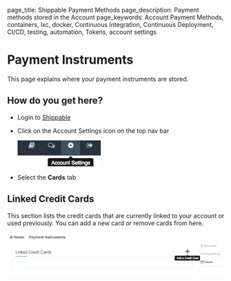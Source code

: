 page_title: Shippable Payment Methods
page_description: Payment methods stored in the Account
page_keywords: Account Payment Methods, containers, lxc, docker, Continuous Integration, Continuous Deployment, CI/CD, testing, automation, Tokens, account settings

# Payment Instruments

This page explains where your payment instruments are stored.

## How do you get here?

- Login to [Shippable](http://shippable.com)
- Click on the Account Settings icon on the top nav bar

    ![account_settings](images/account_settings.gif)

- Select the **Cards** tab

## Linked Credit Cards

This section lists the credit cards that are currently linked to your account or used previously. You can add a new card or remove cards from here.

![add_card](images/add_card.gif)

